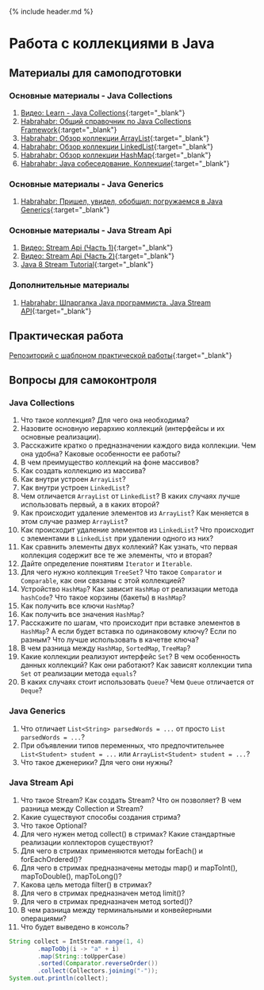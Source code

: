{% include header.md %}

Работа с коллекциями в Java
=====================

Материалы для самоподготовки
---------------------
### Основные материалы - Java Collections
1. [Видео: Learn - Java Collections](https://learn.by/courses/course-v1:EPAM+JColl+ext1/about){:target="_blank"}
1. [Habrahabr: Общий справочник по Java Collections Framework](https://habrahabr.ru/post/237043/){:target="_blank"}
1. [Habrahabr: Обзор коллекции ArrayList](http://habrahabr.ru/post/128269/){:target="_blank"}
1. [Habrahabr: Обзор коллекции LinkedList](http://habrahabr.ru/post/127864/){:target="_blank"}
1. [Habrahabr: Обзор коллекции HashMap](http://habrahabr.ru/post/128017/){:target="_blank"}
1. [Habrahabr: Java собеседование. Коллекции](https://habr.com/ru/post/162017/){:target="_blank"}

### Основные материалы - Java Generics
1. [Habrahabr: Пришел, увидел, обобщил: погружаемся в Java Generics](https://habr.com/ru/company/sberbank/blog/416413/){:target="_blank"}

### Основные материалы - Java Stream Api
1. [Видео: Stream Api (Часть 1)](https://www.youtube.com/watch?v=O8oN4KSZEXE){:target="_blank"}
1. [Видео: Stream Api (Часть 2)](https://www.youtube.com/watch?v=i0Jr2l3jrDA){:target="_blank"}
1. [Java 8 Stream Tutorial](https://winterbe.com/posts/2014/07/31/java8-stream-tutorial-examples/){:target="_blank"}

### Дополнительные материалы
1. [Habrahabr: Шпаргалка Java программиста. Java Stream API](https://habr.com/ru/company/luxoft/blog/270383/){:target="_blank"}

Практическая работа
---------------------
[Репозиторий с шаблоном практической работы](https://github.com/JAVA-ONLINE-EDUCATION-COURSE/java-collections-template){:target="_blank"}

Вопросы для самоконтроля
---------------------
### Java Collections
1. Что такое коллекция? Для чего она необходима?
1. Назовите основную иерархию коллекций (интерфейсы и их основные реализации).
1. Расскажите кратко о предназначении каждого вида коллекции. Чем она удобна? Каковые особенности ее работы?
1. В чем преимущество коллекций на фоне массивов?
1. Как создать коллекцию из массива?
1. Как внутри устроен `ArrayList`?
1. Как внутри устроен `LinkedList`? 
1. Чем отличается `ArrayList` от `LinkedList`? В каких случаях лучше использовать первый, а в каких второй?
1. Как происходит удаление элементов из `ArrayList`? Как меняется в этом случае размер `ArrayList`?
1. Как происходит удаление элементов из `LinkedList`? Что происходит с элементами в `LinkedList` при удалении одного из них?
1. Как сравнить элементы двух коллекий? Как узнать, что первая коллекция содержит все те же элементы, что и вторая?
1. Дайте определение понятиям `Iterator` и `Iterable`.
1. Для чего нужно коллекция `TreeSet`? Что такое `Comparator` и `Comparable`, как они связаны с этой коллекцией?
1. Устройство `HashMap`? Как зависит `HashMap` от реализации метода `hashCode`? Что такое корзины (бакеты) в `HashMap`?
1. Как получить все ключи `HashMap`?
1. Как получить все значения `HashMap`?
1. Расскажите по шагам, что происходит при вставке элементов в `HashMap`? А если будет вставка по одинаковому ключу? Если по разным? Что лучше использовать в качетве ключа?
1. В чем разница между `HashMap`, `SortedMap`, `TreeMap`?
1. Какие коллекции реализуют интерфейс `Set`? В чем особенность данных коллекций? Как они работают? Как зависят коллекции типа `Set` от реализации метода `equals`?
1. В каких случаях стоит использовать `Queue`? Чем `Queue` отличается от `Deque`?

### Java Generics
1. Что отличает `List<String> parsedWords = ...` от просто `List parsedWords = ...`?
1. При объявлении типов переменных, что предпочтительнее `List<Student> student = ...` или `ArrayList<Student> student = ...`?
1. Что такое дженерики? Для чего они нужны?

### Java Stream Api
1. Что такое Stream? Как создать Stream? Что он позволяет? В чем разница между Collection и Stream?
1. Какие существуют способы создания стрима?
1. Что такое Optional?
1. Для чего нужен метод collect() в стримах? Какие стандартные реализации коллекторов существуют?
1. Для чего в стримах применяются методы forEach() и forEachOrdered()?
1. Для чего в стримах предназначены методы map() и mapToInt(), mapToDouble(), mapToLong()?
1. Какова цель метода filter() в стримах?
1. Для чего в стримах предназначен метод limit()?
1. Для чего в стримах предназначен метод sorted()?
1. В чем разница между терминальными и конвейерными операциями?
1. Что будет выведено в консоль?
```java
String collect = IntStream.range(1, 4)
        .mapToObj(i -> "a" + i)
        .map(String::toUpperCase)
        .sorted(Comparator.reverseOrder())
        .collect(Collectors.joining("-"));
System.out.println(collect);
```

